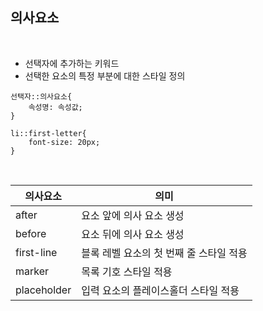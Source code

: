 ## 의사요소

<br>

- 선택자에 추가하는 키워드
- 선택한 요소의 특정 부분에 대한 스타일 정의

```
선택자::의사요소{
	속성명: 속성값;
}

li::first-letter{
	font-size: 20px;
}
```

<br>

| 의사요소    | 의미                                    |
| ----------- | --------------------------------------- |
| after       | 요소 앞에 의사 요소 생성                |
| before      | 요소 뒤에 의사 요소 생성                |
| first-line  | 블록 레벨 요소의 첫 번째 줄 스타일 적용 |
| marker      | 목록 기호 스타일 적용                   |
| placeholder | 입력 요소의 플레이스홀더 스타일 적용    |

